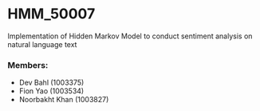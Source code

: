 # HMM_50007
Implementation of Hidden Markov Model to conduct sentiment analysis on natural language text

### Members:
- Dev Bahl (1003375)
- Fion Yao (1003534)
- Noorbakht Khan (1003827)

